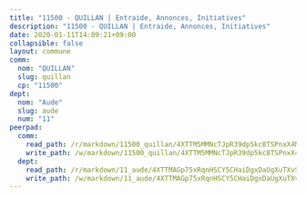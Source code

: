 ```yaml
---
title: "11500 - QUILLAN | Entraide, Annonces, Initiatives"
description: "11500 - QUILLAN | Entraide, Annonces, Initiatives"
date: 2020-01-11T14:09:21+09:00
collapsible: false
layout: commune
comm:
  nom: "QUILLAN"
  slug: quillan
  cp: "11500"
dept:
  nom: "Aude"
  slug: aude
  num: "11"
peerpad:
  comm:
    read_path: /r/markdown/11500_quillan/4XTTM5MMNcTJpR39dp5kc8TSPnxX4NVZ3A2cnts9MFmrPA1f6
    write_path: /w/markdown/11500_quillan/4XTTM5MMNcTJpR39dp5kc8TSPnxX4NVZ3A2cnts9MFmrPA1f6-K3TgUCuqVx1RwVErqR1oNMcdA1KheeZPK2c6WVDpxyk24wyo9dWTDgXeQWghe1XzMGs9BL7uw5oafbjJ7minynPuxojft37eqoppmrbGRzFX9dPv2doxcCrRaveh8wncpzC7uPya
  dept:
    read_path: /r/markdown/11_aude/4XTTMAGp75xRqnHSCY5CHaiDgxDaUgXuTXvSZDHnY1JdjJiUk
    write_path: /w/markdown/11_aude/4XTTMAGp75xRqnHSCY5CHaiDgxDaUgXuTXvSZDHnY1JdjJiUk-K3TgUenjCPDfs1W21bst2JvrPDW324QBfMvPid11puzXxXGQEeNw9p4QtfnUhSn4LYSwR6UDBQmdr3wFq2CDRGqNz2QynSm58zgCpz2PKP6Y24UTpxW22MudfeZ339ZPKnHm6XTr
---
```


